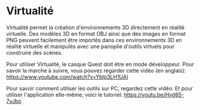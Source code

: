 # Virtualité
Virtualité permet la création d'environnements 3D directement en réalité virtuelle. Des modèles 3D en format OBJ ainsi que des images en format PNG peuvent facilement être importés dans ces environnements 3D en réalité virtuelle et manipulés avec une panoplie d'outils virtuels pour construire des scènes.

Pour utiliser Virtualité, le casque Quest doit être en mode développeur. Pour savoir la marche à suivre, vous pouvez regarder cette vidéo (en anglais): https://www.youtube.com/watch?v=Yblp3LH1UAI

Pour savoir comment utiliser les outils sur PC, regardez cette vidéo:
Et pour utiliser l'application elle-même, voici le tutoriel: https://youtu.be/Hvd65-7vJbo